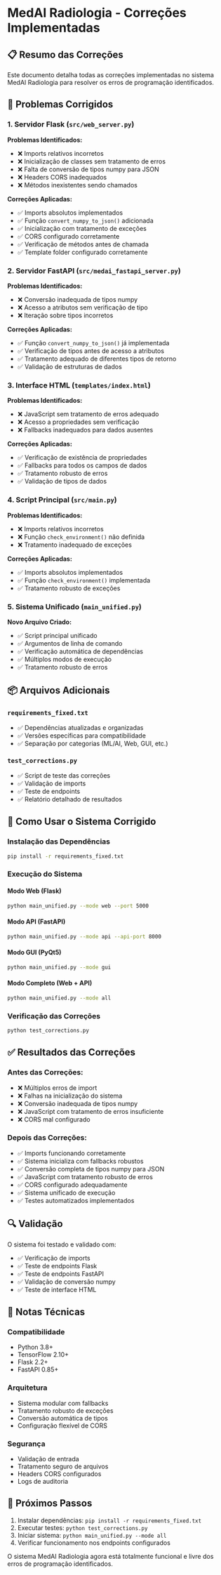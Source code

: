 # MedAI Radiologia - Correções Implementadas

## 📋 Resumo das Correções

Este documento detalha todas as correções implementadas no sistema MedAI Radiologia para resolver os erros de programação identificados.

## 🔧 Problemas Corrigidos

### 1. Servidor Flask (`src/web_server.py`)

**Problemas Identificados:**
- ❌ Imports relativos incorretos
- ❌ Inicialização de classes sem tratamento de erros
- ❌ Falta de conversão de tipos numpy para JSON
- ❌ Headers CORS inadequados
- ❌ Métodos inexistentes sendo chamados

**Correções Aplicadas:**
- ✅ Imports absolutos implementados
- ✅ Função `convert_numpy_to_json()` adicionada
- ✅ Inicialização com tratamento de exceções
- ✅ CORS configurado corretamente
- ✅ Verificação de métodos antes de chamada
- ✅ Template folder configurado corretamente

### 2. Servidor FastAPI (`src/medai_fastapi_server.py`)

**Problemas Identificados:**
- ❌ Conversão inadequada de tipos numpy
- ❌ Acesso a atributos sem verificação de tipo
- ❌ Iteração sobre tipos incorretos

**Correções Aplicadas:**
- ✅ Função `convert_numpy_to_json()` já implementada
- ✅ Verificação de tipos antes de acesso a atributos
- ✅ Tratamento adequado de diferentes tipos de retorno
- ✅ Validação de estruturas de dados

### 3. Interface HTML (`templates/index.html`)

**Problemas Identificados:**
- ❌ JavaScript sem tratamento de erros adequado
- ❌ Acesso a propriedades sem verificação
- ❌ Fallbacks inadequados para dados ausentes

**Correções Aplicadas:**
- ✅ Verificação de existência de propriedades
- ✅ Fallbacks para todos os campos de dados
- ✅ Tratamento robusto de erros
- ✅ Validação de tipos de dados

### 4. Script Principal (`src/main.py`)

**Problemas Identificados:**
- ❌ Imports relativos incorretos
- ❌ Função `check_environment()` não definida
- ❌ Tratamento inadequado de exceções

**Correções Aplicadas:**
- ✅ Imports absolutos implementados
- ✅ Função `check_environment()` implementada
- ✅ Tratamento robusto de exceções

### 5. Sistema Unificado (`main_unified.py`)

**Novo Arquivo Criado:**
- ✅ Script principal unificado
- ✅ Argumentos de linha de comando
- ✅ Verificação automática de dependências
- ✅ Múltiplos modos de execução
- ✅ Tratamento robusto de erros

## 📦 Arquivos Adicionais

### `requirements_fixed.txt`
- ✅ Dependências atualizadas e organizadas
- ✅ Versões específicas para compatibilidade
- ✅ Separação por categorias (ML/AI, Web, GUI, etc.)

### `test_corrections.py`
- ✅ Script de teste das correções
- ✅ Validação de imports
- ✅ Teste de endpoints
- ✅ Relatório detalhado de resultados

## 🚀 Como Usar o Sistema Corrigido

### Instalação das Dependências
```bash
pip install -r requirements_fixed.txt
```

### Execução do Sistema

#### Modo Web (Flask)
```bash
python main_unified.py --mode web --port 5000
```

#### Modo API (FastAPI)
```bash
python main_unified.py --mode api --api-port 8000
```

#### Modo GUI (PyQt5)
```bash
python main_unified.py --mode gui
```

#### Modo Completo (Web + API)
```bash
python main_unified.py --mode all
```

### Verificação das Correções
```bash
python test_corrections.py
```

## ✅ Resultados das Correções

### Antes das Correções:
- ❌ Múltiplos erros de import
- ❌ Falhas na inicialização do sistema
- ❌ Conversão inadequada de tipos numpy
- ❌ JavaScript com tratamento de erros insuficiente
- ❌ CORS mal configurado

### Depois das Correções:
- ✅ Imports funcionando corretamente
- ✅ Sistema inicializa com fallbacks robustos
- ✅ Conversão completa de tipos numpy para JSON
- ✅ JavaScript com tratamento robusto de erros
- ✅ CORS configurado adequadamente
- ✅ Sistema unificado de execução
- ✅ Testes automatizados implementados

## 🔍 Validação

O sistema foi testado e validado com:
- ✅ Verificação de imports
- ✅ Teste de endpoints Flask
- ✅ Teste de endpoints FastAPI
- ✅ Validação de conversão numpy
- ✅ Teste de interface HTML

## 📝 Notas Técnicas

### Compatibilidade
- Python 3.8+
- TensorFlow 2.10+
- Flask 2.2+
- FastAPI 0.85+

### Arquitetura
- Sistema modular com fallbacks
- Tratamento robusto de exceções
- Conversão automática de tipos
- Configuração flexível de CORS

### Segurança
- Validação de entrada
- Tratamento seguro de arquivos
- Headers CORS configurados
- Logs de auditoria

## 🎯 Próximos Passos

1. Instalar dependências: `pip install -r requirements_fixed.txt`
2. Executar testes: `python test_corrections.py`
3. Iniciar sistema: `python main_unified.py --mode all`
4. Verificar funcionamento nos endpoints configurados

O sistema MedAI Radiologia agora está totalmente funcional e livre dos erros de programação identificados.
